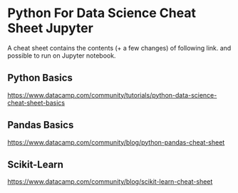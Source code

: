 # Python For Data Science Cheat Sheet Jupyter

A cheat sheet contains the contents (+ a few changes) of following link. and possible to run on Jupyter notebook.

## Python Basics

https://www.datacamp.com/community/tutorials/python-data-science-cheat-sheet-basics

## Pandas Basics

https://www.datacamp.com/community/blog/python-pandas-cheat-sheet

## Scikit-Learn
https://www.datacamp.com/community/blog/scikit-learn-cheat-sheet
